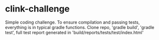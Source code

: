 # clink-challenge

Simple coding challenge. To ensure compilation and passing tests, everything is in typical gradle functions.
Clone repo, 'gradle build', 'gradle test', full test report generated in 'build/reports/tests/test/index.html'
